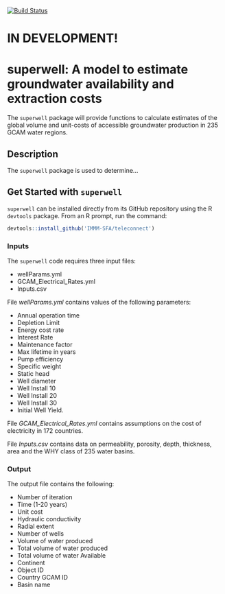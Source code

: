 [![Build Status](https://travis-ci.org/JGCRI/superwell.svg?branch=master)](https://travis-ci.org/JGCRI/superwell)

# IN DEVELOPMENT!

# superwell: A model to estimate groundwater availability and extraction costs

The `superwell` package will provide functions to calculate estimates of the global volume and unit-costs of accessible groundwater production in 235 GCAM water regions.

## Description
The `superwell` package is used to determine...

## Get Started with `superwell`
`superwell` can be installed directly from its GitHub repository using the R `devtools` package. From an R prompt, run the command:

```r
devtools::install_github('IMMM-SFA/teleconnect')
```

### Inputs
The `superwell` code requires three input files:
- wellParams.yml
- GCAM_Electrical_Rates.yml
- Inputs.csv

File *wellParams.yml* contains values of the following parameters:
- Annual operation time
- Depletion Limit
- Energy cost rate
- Interest Rate
- Maintenance factor
- Max lifetime in years
- Pump efficiency
- Specific weight
- Static head
- Well diameter
- Well Install 10
- Well Install 20
- Well Install 30
- Initial Well Yield.

File *GCAM_Electrical_Rates.yml* contains assumptions on the cost of electricity in 172 countries.

File *Inputs.csv* contains data on permeability, porosity, depth, thickness, area and the WHY class of 235 water basins.

### Output
The output file contains the following:
- Number of iteration
- Time (1-20 years)
- Unit cost
- Hydraulic conductivity
- Radial extent
- Number of wells
- Volume of water produced
- Total volume of water produced
- Total volume of water Available
- Continent
- Object ID
- Country	GCAM ID
- Basin name
